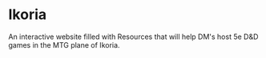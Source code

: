 # Ikoria
An interactive website filled with Resources that will help DM's host 5e D&amp;D games in the MTG plane of Ikoria.
